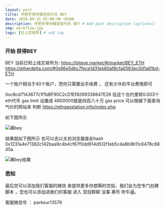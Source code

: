 ```yaml
---
layout: post
title: 手把手带你褥空投代币 BEY
date: 2018-09-15 05:00:00 +0300
description: 手把手带你褥空投代币 BEY # Add post description (optional)
img: workflow.jpg
tags: [已上交易所] # add tag
---
```


### 开始 获得BEY 

BEY  当前已知上线交易所为: https://biteye.market/#/market/BEY_ETH
https://etherdelta.com/#0x66e5dbc7fece1d31eb60af8cfa0563ec0d1a81bd-ETH							

一个账户相当于40个账户，而你只需要出手续费 ， 还有少许的平台费用即可

0xc8cd71A3677c1f1bBF90C2cD1Ef9269339847E26  往这个合约里转0.003个eth代币  gas limit 设置成 4800000就是四百八十万
 gas price  可以根据下面查询气价的网站来 判断 https://ethgasstation.info/index.php 
 
 如下图所示
 
 ![褥bey]({{site.baseurl}}/assets/img/2018-9-15-bey/褥bey.png)
 
 结果就如下图所示   也可以去以太坊浏览器查此hash  0x1231a4e71382c142baa9c4b4cf67f0dd914d512f1eb5c4a8b9b11c6478c8845a
 
 ![褥bey结果]({{site.baseurl}}/assets/img/2018-9-15-bey/褥bey结果.png)

  
  
###  悉知

最后您可以添加我们客服的微信  来提供更多你想褥的空投，我们会为您专门创建脚本  ，您也可以添加进我们的客服 进入 空投群聊 没事 褥币 吹牛逼。

客服微信号 ：   parkour13579
